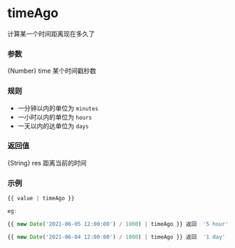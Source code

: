 # timeAgo

计算某一个时间距离现在多久了

### 参数

{Number} time 某个时间戳秒数

### 规则

- 一分钟以内的单位为 `minutes`
- 一小时以内的单位为 `hours`
- 一天以内的达单位为 `days`

### 返回值

{String} res 距离当前的时间

### 示例

```js
{{ value | timeAgo }}

eg: 

{{ new Date('2021-06-05 12:00:00') / 1000) | timeAgo }} 返回  '5 hour'

{{ new Date('2021-06-04 12:00:00') / 1000) | timeAgo }} 返回  '1 day'
```